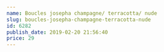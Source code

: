 ```yaml
---
name: Boucles josepha champagne/ terracotta/ nude
slug: boucles-josepha-champagne-terracotta-nude
id: 6282
publish_date: 2019-02-20 21:56:40
price: 29
---
```

